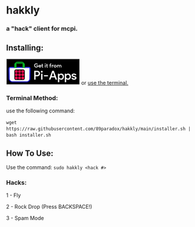

# hakkly

### a "hack" client for mcpi.


## Installing:
[![badge](https://github.com/Botspot/pi-apps/blob/master/icons/badge.png?raw=true)](https://github.com/Botspot/pi-apps)
or [use the terminal.](https://github.com/89paradox/hakkly/edit/main/README.md#terminal)

### Terminal Method:
use the following command:

```wget https://raw.githubusercontent.com/89paradox/hakkly/main/installer.sh | bash installer.sh```


## How To Use:

Use the command:
`sudo hakkly <hack #>`

### Hacks:
1 - Fly

2 - Rock Drop (Press BACKSPACE!)

3 - Spam Mode
